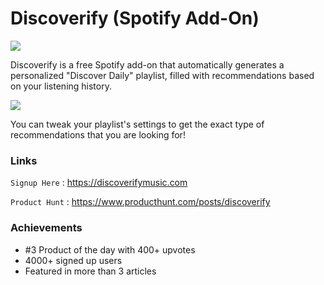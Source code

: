 # Discoverify (Spotify Add-On)
[![](https://ph-files.imgix.net/45c54e20-15ff-470c-941c-4ba1b240f7cd.png?auto=format&auto=compress&codec=mozjpeg&cs=strip&w=683.0277185501066&h=380&fit=max)](https://discoverifymusic.com)

Discoverify is a free Spotify add-on that automatically generates a personalized &quot;Discover Daily&quot; playlist, filled with recommendations based on your listening history.

[![](https://ph-files.imgix.net/a15c6d4a-3991-4fbe-a6e2-def0996b656b.png?auto=format&auto=compress&codec=mozjpeg&cs=strip&w=777.8251599147121&h=380&fit=max)](https://discoverifymusic.com)

You can tweak your playlist&apos;s settings to get the exact type of recommendations that you are looking for!

### Links
`Signup Here` : https://discoverifymusic.com

`Product Hunt` : https://www.producthunt.com/posts/discoverify

### Achievements
- \#3 Product of the day with 400+ upvotes
- 4000+ signed up users
- Featured in more than 3 articles
